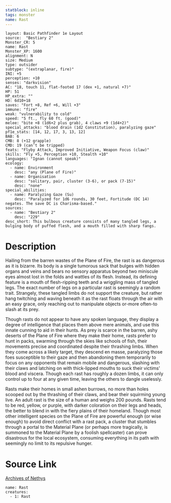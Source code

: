 ```yaml
---
statblock: inline
tags: monster
name: Rast
---
```

```statblock
layout: Basic Pathfinder 1e Layout
source:  "Bestiary 2"
Monster_CR: 5
name: Rast
Monster_XP: 1600
alignment: N
size: Medium
type: outsider
subtype: "(extraplanar, fire)"
INI: +5
perception: +10
senses: "darkvision"
AC: "18, touch 11, flat-footed 17 (dex +1, natural +7)"
HP: 51
HP_extra: ""
HD: 6d10+18
saves: "Fort +8, Ref +6, Will +3"
immune: "fire"
weak: "vulnerability to cold"
speed: "5 ft., fly 60 ft. (good)"
melee: "bite +8 (1d6+2 plus grab), 4 claws +9 (1d4+2)"
special_attacks: "blood drain (1d2 Constitution), paralyzing gaze"
pf1e_stats: [14, 12, 17, 3, 13, 12]
BAB: 6
CMB: 8 (+12 grapple)
CMD: 19 (can’t be tripped)
feats: "Flyby Attack, Improved Initiative, Weapon Focus (claw)"
skills: "Fly +5, Perception +10, Stealth +10"
languages: "Ignan (cannot speak)"
ecology:
  - name: Environment
    desc: "any (Plane of Fire)"
  - name: Organisation
    desc: "solitary, pair, cluster (3-6), or pack (7-15)"
    desc: "none"
special_abilities:
  - name: Paralyzing Gaze (Su)
    desc: "Paralyzed for 1d6 rounds, 30 feet, Fortitude (DC 14) negates. The save DC is Charisma-based."
sources:
  - name: "Bestiary 2"
    desc: "229"
desc_short: This bulbous creature consists of many tangled legs, a bulging body of puffed flesh, and a mouth filled with sharp fangs.
```
# Description
Hailing from the barren wastes of the Plane of Fire, the rast is as dangerous as it is bizarre. Its body is a single tumorous sack that bulges with hidden organs and veins and bears no sensory apparatus beyond two miniscule eyes almost lost in the folds and wattles of its flesh. Instead, its defining feature is a mouth of flesh-ripping teeth and a wriggling mass of tangled legs. The exact number of legs on a particular rast is seemingly a random trait. Strangely, these tangled limbs do not support the creature, but rather hang twitching and waving beneath it as the rast floats through the air with an easy grace, only reaching out to manipulate objects or-more often-to slash at its prey.

Though rasts do not appear to have any spoken language, they display a degree of intelligence that places them above mere animals, and use this innate cunning to aid in their hunts. As prey is scarce in the barren, ashy deserts of the Plane of Fire where they make their home, rasts prefer to hunt in packs, swarming through the skies like schools of fish, their movements precise and coordinated despite their thrashing limbs. When they come across a likely target, they descend en masse, paralyzing those foes susceptible to their gaze and then abandoning them temporarily to focus on any opponents that remain mobile and dangerous, slashing with their claws and latching on with thick-lipped mouths to suck their victims’ blood and viscera. Though each rast has roughly a dozen limbs, it can only control up to four at any given time, leaving the others to dangle uselessly.

Rasts make their homes in small ashen burrows, no more than holes scooped out by the thrashing of their claws, and bear their squirming young live. An adult rast is the size of a human and weighs 200 pounds. Rasts tend to be red, yellow, or purple, with darker coloration on their legs and heads, the better to blend in with the fiery plains of their homeland. Though most other intelligent species on the Plane of Fire are powerful enough (or wise enough) to avoid direct conflict with a rast pack, a cluster that stumbles through a portal to the Material Plane (or perhaps more tragically, is summoned to the Material Plane by a foolish spellcaster) can prove disastrous for the local ecosystem, consuming everything in its path with seemingly no limit to its repulsive hunger.
# Source Link
[Archives of Nethys](https://aonprd.com/MonsterDisplay.aspx?ItemName=Rast)
```encounter-table
name: Rast
creatures:
  - 1: Rast
```
